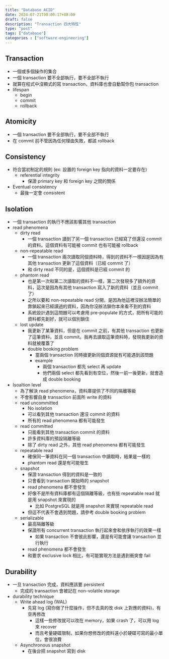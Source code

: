 ```yaml
---
title: "Database ACID"
date: 2024-07-21T00:00:17+08:00
draft: false
description: "Transaction 四大特性"
type: "post"
tags: ["database"]
categories : ["software-engineering"]
---
```



## Transaction
- 一個或多個操作的集合
- 一個 transaction 要不全部執行，要不全部不執行
- 就算在程式中沒顯式的寫 transaction，資料庫也會自動幫你包 transaction
- lifespan
  - begin
  - commit
  - rollback
## Atomicity
- 一個 transaction 要不全部執行，要不全部不執行
- 在 commit 前不管因為任何理由失敗，都該 rollback
## Consistency
- 符合當初制定的規則 (ex: 設置的 foreign key 指向的資料一定要存在)
  - referential integrity
    - 保證 primary key 和 foreign key 之間的關係
- Eventual consistency
  - 最後一定會 consistent
## Isolation
- 一個 transaction 的執行不應該影響其他 transaction
- read phenomena
  - dirty read
    - 一個 transaction 讀到了另一個 transaction 已經寫了但還沒 commit 的資料。這個資料有可能被 commit 也有可能被 rollback
  - non-repeatable read
    - 一個 transaction 兩次讀取同個資料時，得到的資料不一樣因是因為有其他 transaction 更新了這個資料（已經 commit 了）
    - 和 dirty read 不同的是，這個資料是已經 commit 的
  - phantom read
    - 也是第一次和第二次讀取的資料不一樣，第二次發現多了額外的資料，這次是因為有其他 transaction 寫入了新的資料（並且 commit 了）
    - 之所以要和 non-repeatable read 分開，是因為他這裡沒辦法簡單的靠鎖起來已經讀過的資料，因為你沒辦法鎖你本來看不到的資料
    - 系統設計遇到這問題可以考慮用 pre-populate 的方式，把所有可能的資料都先創好，就可以個別鎖住
  - lost update
    - 我更新了某筆資料，但是在 commit 之前，有其他 transaction 也更新了這筆資料，並且 commit。我再去讀取這筆資料時，發現我更新的資料就被覆蓋了
    - double booking problem
      - 當兩個 transaction 同時搶更新同個資源就有可能遇到該問題
      - example
        - 兩個 transaction 都先 select 再 update
        - 他們兩個 select 都先看到有空位，然後一前一後更新，就會造成 double booking
- Isoaltion level
  - 為了解決 read phenomena，資料庫提供了不同的隔離等級
  - 不會影響自身 transaction 前面所 write 的資料
  - read uncommitted
    - No isolation
    - 可以看到其他 transaction 還沒 commit 的資料
    - 所有的 read phenomena 都有可能發生
  - read committed
    - 只能看到其他 transaction commit 的資料
    - 許多資料庫的預設隔離等級
    - 除了 dirty read 之外，其他 read phenomena 都有可能發生
  - repeatable read
    - 確保同一筆資料在同一個 transaction 中讀取時，結果是一樣的
    - phantom read 還是有可能發生
  - snapshot
    - 保證 transaction 得到的資料是一致的
    - 只會看到 transaction 開始時的 snapshot
    - read phenomena 都不會發生
    - 好像不是所有資料庫都有這個隔離等級，也有些 repeatable read 就是用 snapshot 來實現的
      - 比如 PostgreSQL 就是用 snapshot 來實現 repeatable read
    - 但這不代表不會遇到問題，請參考 double booking problem
  - serializable
    - 最高隔離等級
    - 保證所有 concurrent transaction 執行起來會和依序執行的效果一樣
      - 如果 transaction 不會彼此影響，還是有可能會讓 transaction 並行執行
    - read phenomena 都不會發生
    - 和要求 exclusive lock 相比，有可能實現方法是遇到衝突會 fail
## Durability
- 一旦 transaction 完成，資料應該要 persistent
  - 完成的 transaction 會被記在 non-volatile storage
- durability technique
  - Write ahead log (WAL)
    - 先寫 log (寫你做了什麼操作，但不去真的改 disk 上對應的資料)，有空再修改
      - 這樣一些修改就可以改在 memory，如果 crash 了，可以用 log 來 recover
      - 而且考量硬碟限制，如果你想修改的資料遠小於硬碟可寫的最小單位，會很浪費
  - Asynchronous snapshot
    - 在後台把 snapshot 寫到 disk